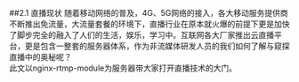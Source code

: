 ##2.1 直播现状
随着移动网络的普及，4G、5G网络的接入，各大移动服务提供商不断推出免流量，大流量套餐的环境下，直播行业在原本就火爆的前提下更是加快了脚步完全的融入了人们的生活，娱乐，学习中。互联网各大厂家推出云直播平台，更是包含一整套的服务器体系，作为非流媒体研发人员的我们如何了解与窥探直播中的奥秘呢？  
此文以nginx-rtmp-module为服务器带大家打开直播技术的大门。